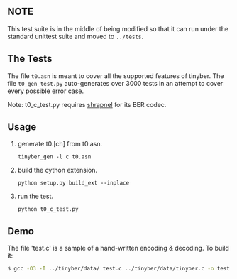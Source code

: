 
NOTE
----

This test suite is in the middle of being modified so that it can run under the
standard unittest suite and moved to ``../tests``.

The Tests
---------

The file ``t0.asn`` is meant to cover all the supported features of tinyber.
The file ``t0_gen_test.py`` auto-generates over 3000 tests in an attempt to
cover every possible error case.

Note: t0_c_test.py requires [shrapnel](https://github.com/ironport/shrapnel) for its BER codec.

Usage
-----

1. generate t0.[ch] from t0.asn.

    ``tinyber_gen -l c t0.asn``

2. build the cython extension.

    ``python setup.py build_ext --inplace``

3. run the test.

    ``python t0_c_test.py``



Demo
----

The file 'test.c' is a sample of a hand-written encoding & decoding.
To build it:

```bash
$ gcc -O3 -I ../tinyber/data/ test.c ../tinyber/data/tinyber.c -o test
```
